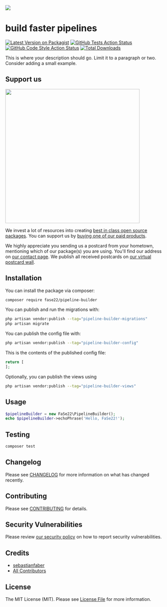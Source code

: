 
[<img src="https://github-ads.s3.eu-central-1.amazonaws.com/support-ukraine.svg?t=1" />](https://supportukrainenow.org)

# build faster pipelines

[![Latest Version on Packagist](https://img.shields.io/packagist/v/fase22/pipeline-builder.svg?style=flat-square)](https://packagist.org/packages/fase22/pipeline-builder)
[![GitHub Tests Action Status](https://img.shields.io/github/workflow/status/fase22/pipeline-builder/run-tests?label=tests)](https://github.com/fase22/pipeline-builder/actions?query=workflow%3Arun-tests+branch%3Amain)
[![GitHub Code Style Action Status](https://img.shields.io/github/workflow/status/fase22/pipeline-builder/Check%20&%20fix%20styling?label=code%20style)](https://github.com/fase22/pipeline-builder/actions?query=workflow%3A"Check+%26+fix+styling"+branch%3Amain)
[![Total Downloads](https://img.shields.io/packagist/dt/fase22/pipeline-builder.svg?style=flat-square)](https://packagist.org/packages/fase22/pipeline-builder)

This is where your description should go. Limit it to a paragraph or two. Consider adding a small example.

## Support us

[<img src="https://github-ads.s3.eu-central-1.amazonaws.com/pipeline-builder.jpg?t=1" width="419px" />](https://spatie.be/github-ad-click/pipeline-builder)

We invest a lot of resources into creating [best in class open source packages](https://spatie.be/open-source). You can
support us by [buying one of our paid products](https://spatie.be/open-source/support-us).

We highly appreciate you sending us a postcard from your hometown, mentioning which of our package(s) you are using.
You'll find our address on [our contact page](https://spatie.be/about-us). We publish all received postcards
on [our virtual postcard wall](https://spatie.be/open-source/postcards).

## Installation

You can install the package via composer:

```bash
composer require fase22/pipeline-builder
```

You can publish and run the migrations with:

```bash
php artisan vendor:publish --tag="pipeline-builder-migrations"
php artisan migrate
```

You can publish the config file with:

```bash
php artisan vendor:publish --tag="pipeline-builder-config"
```

This is the contents of the published config file:

```php
return [
];
```

Optionally, you can publish the views using

```bash
php artisan vendor:publish --tag="pipeline-builder-views"
```

## Usage

```php
$pipelineBuilder = new FaSe22\PipelineBuilder();
echo $pipelineBuilder->echoPhrase('Hello, FaSe22!');
```

## Testing

```bash
composer test
```

## Changelog

Please see [CHANGELOG](CHANGELOG.md) for more information on what has changed recently.

## Contributing

Please see [CONTRIBUTING](.github/CONTRIBUTING.md) for details.

## Security Vulnerabilities

Please review [our security policy](../../security/policy) on how to report security vulnerabilities.

## Credits

- [sebastianfaber](https://github.com/FaSe22)
- [All Contributors](../../contributors)

## License

The MIT License (MIT). Please see [License File](LICENSE.md) for more information.
